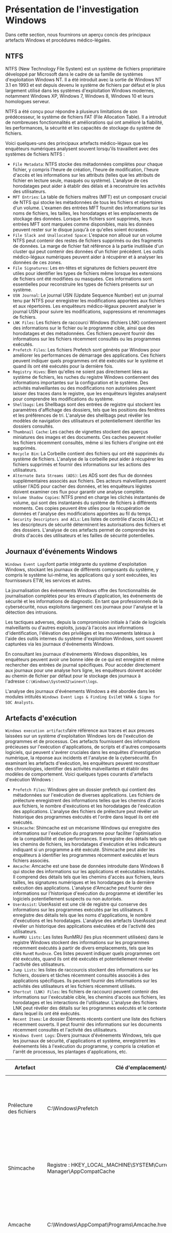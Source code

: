 Présentation de l'investigation Windows
=======================================

Dans cette section, nous fournirons un aperçu concis des principaux artefacts Windows et procédures médico-légales.

NTFS
----

NTFS (New Technology File System) est un système de fichiers propriétaire développé par Microsoft dans le cadre de sa famille de systèmes d'exploitation Windows NT. Il a été introduit avec la sortie de Windows NT 3.1 en 1993 et ​​est depuis devenu le système de fichiers par défaut et le plus largement utilisé dans les systèmes d'exploitation Windows modernes, notamment Windows XP, Windows 7, Windows 8, Windows 10 et leurs homologues serveur.

NTFS a été conçu pour répondre à plusieurs limitations de son prédécesseur, le système de fichiers FAT (File Allocation Table). Il a introduit de nombreuses fonctionnalités et améliorations qui ont amélioré la fiabilité, les performances, la sécurité et les capacités de stockage du système de fichiers.

Voici quelques-uns des principaux artefacts médico-légaux que les enquêteurs numériques analysent souvent lorsqu'ils travaillent avec des systèmes de fichiers NTFS :

-   `File Metadata`: NTFS stocke des métadonnées complètes pour chaque fichier, y compris l'heure de création, l'heure de modification, l'heure d'accès et les informations sur les attributs (telles que les attributs de fichier en lecture seule, masqués ou système). L'analyse de ces horodatages peut aider à établir des délais et à reconstruire les activités des utilisateurs.
-   `MFT Entries`: La table de fichiers maîtres (MFT) est un composant crucial de NTFS qui stocke les métadonnées de tous les fichiers et répertoires d'un volume. L'examen des entrées MFT fournit des informations sur les noms de fichiers, les tailles, les horodatages et les emplacements de stockage des données. Lorsque les fichiers sont supprimés, leurs entrées MFT sont marquées comme disponibles, mais les données peuvent rester sur le disque jusqu'à ce qu'elles soient écrasées.
-   `File Slack and Unallocated Space`: L'espace non alloué sur un volume NTFS peut contenir des restes de fichiers supprimés ou des fragments de données. La marge de fichier fait référence à la partie inutilisée d'un cluster qui peut contenir des données d'un fichier précédent. Les outils médico-légaux numériques peuvent aider à récupérer et à analyser les données de ces zones.
-   `File Signatures`: Les en-têtes et signatures de fichiers peuvent être utiles pour identifier les types de fichiers même lorsque les extensions de fichiers ont été modifiées ou masquées. Ces informations sont essentielles pour reconstruire les types de fichiers présents sur un système.
-   `USN Journal`: Le journal USN (Update Sequence Number) est un journal tenu par NTFS pour enregistrer les modifications apportées aux fichiers et aux répertoires. Les enquêteurs médico-légaux peuvent analyser le journal USN pour suivre les modifications, suppressions et renommages de fichiers.
-   `LNK Files`: Les fichiers de raccourci Windows (fichiers LNK) contiennent des informations sur le fichier ou le programme cible, ainsi que des horodatages et des métadonnées. Ces fichiers peuvent fournir des informations sur les fichiers récemment consultés ou les programmes exécutés.
-   `Prefetch Files`: Les fichiers Prefetch sont générés par Windows pour améliorer les performances de démarrage des applications. Ces fichiers peuvent indiquer quels programmes ont été exécutés sur le système et quand ils ont été exécutés pour la dernière fois.
-   `Registry Hives`: Bien qu'elles ne soient pas directement liées au système de fichiers, les ruches du registre Windows contiennent des informations importantes sur la configuration et le système. Des activités malveillantes ou des modifications non autorisées peuvent laisser des traces dans le registre, que les enquêteurs légistes analysent pour comprendre les modifications du système.
-   `Shellbags`: Les Shellbags sont des entrées de registre qui stockent les paramètres d'affichage des dossiers, tels que les positions des fenêtres et les préférences de tri. L'analyse des shellbags peut révéler les modèles de navigation des utilisateurs et potentiellement identifier les dossiers consultés.
-   `Thumbnail Cache`: Les caches de vignettes stockent des aperçus miniatures des images et des documents. Ces caches peuvent révéler les fichiers récemment consultés, même si les fichiers d'origine ont été supprimés.
-   `Recycle Bin`: La Corbeille contient des fichiers qui ont été supprimés du système de fichiers. L'analyse de la corbeille peut aider à récupérer les fichiers supprimés et fournir des informations sur les actions des utilisateurs.
-   `Alternate Data Streams (ADS)`: Les ADS sont des flux de données supplémentaires associés aux fichiers. Des acteurs malveillants peuvent utiliser l'ADS pour cacher des données, et les enquêteurs légistes doivent examiner ces flux pour garantir une analyse complète.
-   `Volume Shadow Copies`: NTFS prend en charge les clichés instantanés de volume, qui sont des instantanés du système de fichiers à différents moments. Ces copies peuvent être utiles pour la récupération de données et l'analyse des modifications apportées au fil du temps.
-   `Security Descriptors and ACLs`: Les listes de contrôle d'accès (ACL) et les descripteurs de sécurité déterminent les autorisations des fichiers et des dossiers. L'analyse de ces artefacts permet de comprendre les droits d'accès des utilisateurs et les failles de sécurité potentielles.

Journaux d'événements Windows
-----------------------------

`Windows Event Logs`font partie intégrante du système d'exploitation Windows, stockant les journaux de différents composants du système, y compris le système lui-même, les applications qui y sont exécutées, les fournisseurs ETW, les services et autres.

La journalisation des événements Windows offre des fonctionnalités de journalisation complètes pour les erreurs d'application, les événements de sécurité et les informations de diagnostic. En tant que professionnels de la cybersécurité, nous exploitons largement ces journaux pour l'analyse et la détection des intrusions.

Les tactiques adverses, depuis la compromission initiale à l'aide de logiciels malveillants ou d'autres exploits, jusqu'à l'accès aux informations d'identification, l'élévation des privilèges et les mouvements latéraux à l'aide des outils internes du système d'exploitation Windows, sont souvent capturées via les journaux d'événements Windows.

En consultant les journaux d'événements Windows disponibles, les enquêteurs peuvent avoir une bonne idée de ce qui est enregistré et même rechercher des entrées de journal spécifiques. Pour accéder directement aux journaux pour une analyse hors ligne, les enquêteurs doivent accéder au chemin de fichier par défaut pour le stockage des journaux à l'adresse `C:\Windows\System32\winevt\logs`.

L'analyse des journaux d'événements Windows a été abordée dans les modules intitulés `Windows Event Logs & Finding Evil`et `YARA & Sigma for SOC Analysts`.

Artefacts d'exécution
---------------------

`Windows execution artifacts`faire référence aux traces et aux preuves laissées sur un système d'exploitation Windows lors de l'exécution de programmes et de processus. Ces artefacts fournissent des informations précieuses sur l'exécution d'applications, de scripts et d'autres composants logiciels, qui peuvent s'avérer cruciales dans les enquêtes d'investigation numérique, la réponse aux incidents et l'analyse de la cybersécurité. En examinant les artefacts d'exécution, les enquêteurs peuvent reconstituer des chronologies, identifier des activités malveillantes et établir des modèles de comportement. Voici quelques types courants d'artefacts d'exécution Windows :

-   `Prefetch Files`: Windows gère un dossier prefetch qui contient des métadonnées sur l'exécution de diverses applications. Les fichiers de prélecture enregistrent des informations telles que les chemins d'accès aux fichiers, le nombre d'exécutions et les horodatages de l'exécution des applications. L'analyse des fichiers de prélecture peut révéler un historique des programmes exécutés et l'ordre dans lequel ils ont été exécutés.
-   `Shimcache`: Shimcache est un mécanisme Windows qui enregistre des informations sur l'exécution du programme pour faciliter l'optimisation de la compatibilité et des performances. Il enregistre des détails tels que les chemins de fichiers, les horodatages d'exécution et les indicateurs indiquant si un programme a été exécuté. Shimcache peut aider les enquêteurs à identifier les programmes récemment exécutés et leurs fichiers associés.
-   `Amcache`: Amcache est une base de données introduite dans Windows 8 qui stocke des informations sur les applications et exécutables installés. Il comprend des détails tels que les chemins d'accès aux fichiers, leurs tailles, les signatures numériques et les horodatages de la dernière exécution des applications. L'analyse d'Amcache peut fournir des informations sur l'historique d'exécution du programme et identifier les logiciels potentiellement suspects ou non autorisés.
-   `UserAssist`: UserAssist est une clé de registre qui conserve des informations sur les programmes exécutés par les utilisateurs. Il enregistre des détails tels que les noms d'applications, le nombre d'exécutions et les horodatages. L'analyse des artefacts UserAssist peut révéler un historique des applications exécutées et de l'activité des utilisateurs.
-   `RunMRU Lists`: Les listes RunMRU (les plus récemment utilisées) dans le registre Windows stockent des informations sur les programmes récemment exécutés à partir de divers emplacements, tels que les clés `Run`et `RunOnce`. Ces listes peuvent indiquer quels programmes ont été exécutés, quand ils ont été exécutés et potentiellement révéler l'activité des utilisateurs.
-   `Jump Lists`: les listes de raccourcis stockent des informations sur les fichiers, dossiers et tâches récemment consultés associés à des applications spécifiques. Ils peuvent fournir des informations sur les activités des utilisateurs et les fichiers récemment utilisés.
-   `Shortcut (LNK) Files`: les fichiers de raccourci peuvent contenir des informations sur l'exécutable cible, les chemins d'accès aux fichiers, les horodatages et les interactions de l'utilisateur. L'analyse des fichiers LNK peut révéler des détails sur les programmes exécutés et le contexte dans lequel ils ont été exécutés.
-   `Recent Items`: Le dossier Éléments récents contient une liste des fichiers récemment ouverts. Il peut fournir des informations sur les documents récemment consultés et l'activité des utilisateurs.
-   `Windows Event Logs`: Divers journaux d'événements Windows, tels que les journaux de sécurité, d'applications et système, enregistrent les événements liés à l'exécution du programme, y compris la création et l'arrêt de processus, les plantages d'applications, etc.

| Artefact | Clé d'emplacement/de registre | Données stockées |
| --- | --- | --- |
| Prélecture des fichiers | C:\Windows\Prefetch | Métadonnées sur les applications exécutées (chemins d'accès aux fichiers, horodatages, nombre d'exécutions) |
| Shimcache | Registre : HKEY_LOCAL_MACHINE\SYSTEM\CurrentControlSet\Control\Session Manager\AppCompatCache | Détails d'exécution du programme (chemins de fichiers, horodatages, indicateurs) |
| Amcache | C:\Windows\AppCompat\Programs\Amcache.hve (ruche de registre binaire) | Détails de l'application (chemins d'accès aux fichiers, tailles, signatures numériques, horodatages) |
| Assistance utilisateur | Registre : HKEY_CURRENT_USER\Software\Microsoft\Windows\CurrentVersion\Explorer\UserAssist | Détails du programme exécuté (noms d'application, nombre d'exécutions, horodatages) |
| Listes RunMRU | Registre : HKEY_CURRENT_USER\Software\Microsoft\Windows\CurrentVersion\Explorer\RunMRU | Programmes récemment exécutés et leurs lignes de commande |
| Listes de raccourcis | Dossiers spécifiques à l'utilisateur (par exemple, %AppData%\Microsoft\Windows\Recent) | Fichiers, dossiers et tâches récemment consultés associés aux applications |
| Fichiers de raccourci (LNK) | Divers emplacements (par exemple, bureau, menu Démarrer) | Exécutable cible, chemins de fichiers, horodatages, interactions utilisateur |
| Articles récents | Dossiers spécifiques à l'utilisateur (par exemple, %AppData%\Microsoft\Windows\Recent) | Fichiers récemment consultés |
| Journaux d'événements Windows | C:\Windows\System32\winevt\Logs | Divers journaux d'événements contenant la création, l'arrêt et d'autres événements de processus |

Artefacts de persistance Windows
--------------------------------

La persistance de Windows fait référence aux techniques et mécanismes utilisés par les attaquants pour garantir leur présence et leur contrôle non autorisés sur un système compromis, leur permettant ainsi de conserver l'accès et le contrôle même après l'intrusion initiale. Ces méthodes de persistance exploitent divers composants du système, tels que les clés de registre, les processus de démarrage, les tâches planifiées et les services, permettant aux acteurs malveillants de résister aux redémarrages et aux mesures de sécurité tout en continuant à atteindre leurs objectifs sans être détectés.

Enregistrement

Windows `Registry`agit comme une base de données cruciale, stockant les paramètres système critiques pour le système d'exploitation Windows. Cela englobe les configurations des appareils, de la sécurité, des services et même le stockage des configurations de sécurité des comptes d'utilisateurs dans le gestionnaire de comptes de sécurité ( `SAM`). Compte tenu de son importance, il n'est pas surprenant que les adversaires ciblent souvent le registre Windows pour établir la persistance. Par conséquent, il est essentiel d'inspecter régulièrement les clés d'exécution automatique du registre.

Exemple de `Autorun`clés utilisées pour la persistance :

-   `Run/RunOnce Keys`

    -   HKEY_CURRENT_USER\Software\Microsoft\Windows\CurrentVersion\Run
    -   HKEY_CURRENT_USER\Software\Microsoft\Windows\CurrentVersion\RunOnce
    -   HKEY_LOCAL_MACHINE\SOFTWARE\Microsoft\Windows\CurrentVersion\Run
    -   HKEY_LOCAL_MACHINE\SOFTWARE\Microsoft\Windows\CurrentVersion\RunOnce
    -   HKEY_LOCAL_MACHINE\Software\Microsoft\Windows\CurrentVersion\Policies\
-   `Keys used by WinLogon Process`

    -   HKEY_LOCAL_MACHINE\SOFTWARE\Microsoft\Windows NT\CurrentVersion\Winlogon
    -   HKEY_LOCAL_MACHINE\SOFTWARE\Microsoft\Windows NT\CurrentVersion\Winlogon\Shell
-   `Startup Keys`

    -   Dossiers HKEY_CURRENT_USER\Software\Microsoft\Windows\CurrentVersion\Explorer\User Shell
    -   Dossiers HKEY_CURRENT_USER\Software\Microsoft\Windows\CurrentVersion\Explorer\Shell
    -   Dossiers HKEY_LOCAL_MACHINE\SOFTWARE\Microsoft\Windows\CurrentVersion\Explorer\Shell
    -   HKEY_LOCAL_MACHINE\SOFTWARE\Microsoft\Windows\CurrentVersion\Explorer\Utilisateur

Tâches

Windows fournit une fonctionnalité permettant aux programmes de planifier des tâches spécifiques. Ces tâches résident dans `C:\Windows\System32\Tasks`, chacune étant enregistrée sous forme de fichier XML. Ce fichier détaille le créateur, le timing ou le déclencheur de la tâche et le chemin d'accès à la commande ou au programme à exécuter. Pour examiner les tâches planifiées, nous devons naviguer `C:\Windows\System32\Tasks`et examiner le contenu des fichiers XML.

Prestations de service

`Services`dans Windows sont essentiels pour maintenir les processus sur un système, permettant aux composants logiciels de fonctionner en arrière-plan sans intervention de l'utilisateur. Les acteurs malveillants altèrent ou créent souvent des services malveillants pour assurer leur persistance et conserver les accès non autorisés. L'emplacement du registre à surveiller est : `HKEY_LOCAL_MACHINE\System\CurrentControlSet\Services`.

Analyse médico-légale du navigateur Web
---------------------------------------

En plongeant dans l'investigation des navigateurs Web, il s'agit d'une discipline centrée sur l'analyse des restes laissés par les navigateurs Web. Ces vestiges peuvent mettre en lumière les actions des utilisateurs, les engagements en ligne et les comportements potentiellement dangereux. Certains des artefacts médico-légaux essentiels du navigateur incluent :

-   `Browsing History`: enregistrements des sites Web visités, y compris les URL, les titres, les horodatages et la fréquence des visites.
-   `Cookies`: petits fichiers de données stockés par les sites Web sur l'appareil d'un utilisateur, contenant des informations telles que les détails de la session, les préférences et les jetons d'authentification.
-   `Cache`: copies mises en cache des pages Web, des images et d'autres contenus visités par l'utilisateur. Peut révéler les sites Web consultés même si l'historique est effacé.
-   `Bookmarks/Favorites`: liens enregistrés vers des sites Web ou des pages d'intérêt fréquemment visités.
-   `Download History`: enregistrements des fichiers téléchargés, y compris les URL sources, les noms de fichiers et les horodatages.
-   `Autofill Data`: informations saisies automatiquement dans les formulaires, telles que les noms, adresses et mots de passe.
-   `Search History` : requêtes saisies dans les moteurs de recherche, accompagnées des termes de recherche et des horodatages.
-   `Session Data`: informations sur les sessions de navigation actives, les onglets et les fenêtres.
-   `Typed URLs`: URL saisies directement dans la barre d'adresse.
-   `Form Data`: informations saisies dans les formulaires Web, telles que les informations de connexion et les requêtes de recherche.
-   `Passwords`: Mots de passe enregistrés ou remplis automatiquement pour les sites Web.
-   `Web Storage`: Données de stockage local utilisées par les sites Web à diverses fins.
-   `Favicons`: Petites icônes associées aux sites Internet, qui peuvent révéler les sites visités.
-   `Tab Recovery Data`: Informations sur les onglets et sessions ouverts qui peuvent être restaurés après un crash du navigateur.
-   `Extensions and Add-ons`: Extensions de navigateur installées et leurs configurations.

SRU
---

Passant à `SRUM`(System Resource Usage Monitor), il s'agit d'une fonctionnalité introduite dans Windows 8 et les versions ultérieures. SRUM suit méticuleusement l'utilisation des ressources et les modèles d'utilisation des applications. Les données sont hébergées dans un fichier de base de données nommé `sru.db`trouvé dans le `C:\Windows\System32\sru`répertoire. Cette base de données au format SQLite permet un stockage de données structuré et une récupération efficace des données. Les enregistrements de SRUM, organisés par intervalles de temps, peuvent aider à reconstruire l'utilisation des applications et des ressources sur des durées spécifiques.

Les principales facettes de la médecine légale SRUM comprennent :

-   `Application Profiling`: SRUM peut fournir une vue complète des applications et des processus qui ont été exécutés sur un système Windows. Il enregistre des détails tels que les noms d'exécutables, les chemins d'accès aux fichiers, les horodatages et les mesures d'utilisation des ressources. Ces informations sont cruciales pour comprendre l'environnement logiciel d'un système, identifier les applications potentiellement malveillantes ou non autorisées et reconstruire les activités des utilisateurs.
-   `Resource Consumption`: SRUM capture des données sur le temps CPU, l'utilisation du réseau et la consommation de mémoire pour chaque application et processus. Ces données sont inestimables pour enquêter sur les activités gourmandes en ressources, identifier les modèles inhabituels de consommation de ressources et détecter les problèmes de performances potentiels causés par des applications spécifiques.
-   `Timeline Reconstruction`: En analysant les données SRUM, les experts en criminalistique numérique peuvent créer des calendriers d'exécution des applications et des processus, de l'utilisation des ressources et des activités du système. Cette reconstruction chronologique joue un rôle déterminant dans la compréhension de la séquence des événements, l'identification des comportements suspects et l'établissement d'une image claire des interactions et des actions des utilisateurs.
-   `User and System Context`: Les données SRUM incluent des identifiants d'utilisateur, ce qui permet d'attribuer des activités à des utilisateurs spécifiques. Cela peut faciliter l'analyse du comportement des utilisateurs et déterminer si certaines actions ont été effectuées par des utilisateurs légitimes ou par des acteurs malveillants potentiels.
-   `Malware Analysis and Detection`: Les données SRUM peuvent être utilisées pour identifier les applications inhabituelles ou non autorisées pouvant indiquer des logiciels malveillants ou des activités malveillantes. Des pics soudains d'utilisation des ressources, des modèles d'application anormaux ou des installations de logiciels non autorisées peuvent tous être détectés grâce à l'analyse SRUM.
-   `Incident Response`: Lors de la réponse aux incidents, SRUM peut fournir des informations rapides sur les activités récentes des applications et des processus, permettant aux analystes d'identifier rapidement les menaces potentielles et d'y répondre efficacement.

